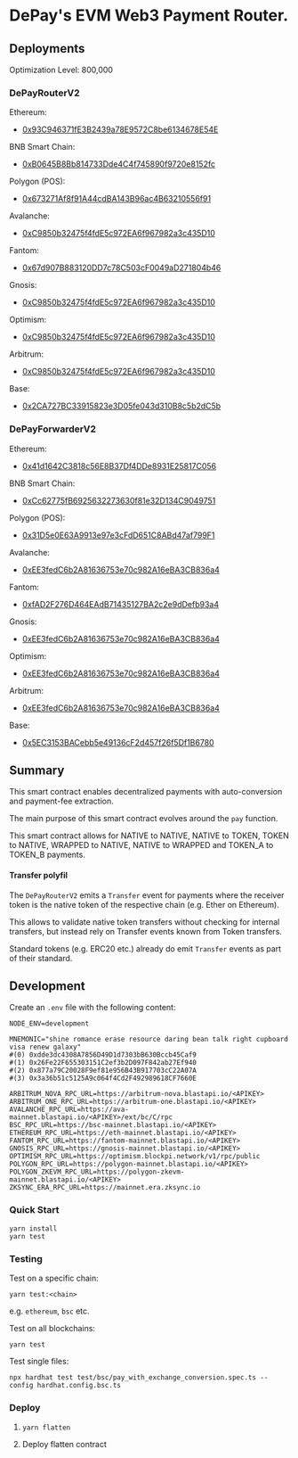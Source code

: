 # DePay's EVM Web3 Payment Router.

## Deployments

Optimization Level: 800,000

### DePayRouterV2

Ethereum:
- [0x93C946371fE3B2439a78E9572C8be6134678E54E](https://etherscan.io/address/0x93C946371fE3B2439a78E9572C8be6134678E54E)

BNB Smart Chain:
- [0xB0645B8Bb814733Dde4C4f745890f9720e8152fc](https://bscscan.com/address/0xB0645B8Bb814733Dde4C4f745890f9720e8152fc)

Polygon (POS):
- [0x673271Af8f91A44cdBA143B96ac4B63210556f91](https://polygonscan.com/address/0x673271Af8f91A44cdBA143B96ac4B63210556f91)

Avalanche:
- [0xC9850b32475f4fdE5c972EA6f967982a3c435D10](https://snowtrace.io/address/0xC9850b32475f4fdE5c972EA6f967982a3c435D10)

Fantom:
- [0x67d907B883120DD7c78C503cF0049aD271804b46](https://ftmscan.com/address/0x67d907B883120DD7c78C503cF0049aD271804b46)

Gnosis:
- [0xC9850b32475f4fdE5c972EA6f967982a3c435D10](https://gnosisscan.io/address/0xC9850b32475f4fdE5c972EA6f967982a3c435D10)

Optimism:
- [0xC9850b32475f4fdE5c972EA6f967982a3c435D10](https://optimistic.etherscan.io/address/0xC9850b32475f4fdE5c972EA6f967982a3c435D10)

Arbitrum:
- [0xC9850b32475f4fdE5c972EA6f967982a3c435D10](https://arbiscan.io/address/0xC9850b32475f4fdE5c972EA6f967982a3c435D10)

Base:
- [0x2CA727BC33915823e3D05fe043d310B8c5b2dC5b](https://basescan.org/address/0x2ca727bc33915823e3d05fe043d310b8c5b2dc5b)

### DePayForwarderV2

Ethereum:
- [0x41d1642C3818c56E8B37Df4DDe8931E25817C056](https://etherscan.io/address/0x41d1642C3818c56E8B37Df4DDe8931E25817C056)

BNB Smart Chain:
- [0xCc62775fB6925632273630f81e32D134C9049751](https://bscscan.com/address/0xCc62775fB6925632273630f81e32D134C9049751)

Polygon (POS):
- [0x31D5e0E63A9913e97e3cFdD651C8ABd47af799F1](https://polygonscan.com/address/0x31D5e0E63A9913e97e3cFdD651C8ABd47af799F1)

Avalanche:
- [0xEE3fedC6b2A81636753e70c982A16eBA3CB836a4](https://snowtrace.io/address/0xEE3fedC6b2A81636753e70c982A16eBA3CB836a4)

Fantom:
- [0xfAD2F276D464EAdB71435127BA2c2e9dDefb93a4](https://ftmscan.com/address/0xfAD2F276D464EAdB71435127BA2c2e9dDefb93a4)

Gnosis:
- [0xEE3fedC6b2A81636753e70c982A16eBA3CB836a4](https://gnosisscan.io/address/0xEE3fedC6b2A81636753e70c982A16eBA3CB836a4)

Optimism: 
- [0xEE3fedC6b2A81636753e70c982A16eBA3CB836a4](https://optimistic.etherscan.io/address/0xEE3fedC6b2A81636753e70c982A16eBA3CB836a4)

Arbitrum:
- [0xEE3fedC6b2A81636753e70c982A16eBA3CB836a4](https://arbiscan.io/address/0xEE3fedC6b2A81636753e70c982A16eBA3CB836a4)

Base:
- [0x5EC3153BACebb5e49136cF2d457f26f5Df1B6780](https://basescan.org/address/0x5EC3153BACebb5e49136cF2d457f26f5Df1B6780)

## Summary

This smart contract enables decentralized payments with auto-conversion and payment-fee extraction.

The main purpose of this smart contract evolves around the `pay` function.

This smart contract allows for NATIVE to NATIVE, NATIVE to TOKEN, TOKEN to NATIVE, WRAPPED to NATIVE, NATIVE to WRAPPED and TOKEN_A to TOKEN_B payments.

#### Transfer polyfil

The `DePayRouterV2` emits a `Transfer` event for payments where the receiver token is the native token of the respective chain (e.g. Ether on Ethereum).

This allows to validate native token transfers without checking for internal transfers, but instead rely on Transfer events known from Token transfers.

Standard tokens (e.g. ERC20 etc.) already do emit `Transfer` events as part of their standard.

## Development

Create an `.env` file with the following content:
```
NODE_ENV=development

MNEMONIC="shine romance erase resource daring bean talk right cupboard visa renew galaxy"
#(0) 0xdde3dc4308A7856D49D1d7303bB630Bccb45Caf9
#(1) 0x26Fe22F655303151C2ef3b2D097F842ab27Ef940
#(2) 0x877a79C20028F9ef81e956B43B917703cC22A07A
#(3) 0x3a36b51c5125A9c064f4Cd2F492989618CF7660E

ARBITRUM_NOVA_RPC_URL=https://arbitrum-nova.blastapi.io/<APIKEY>
ARBITRUM_ONE_RPC_URL=https://arbitrum-one.blastapi.io/<APIKEY>
AVALANCHE_RPC_URL=https://ava-mainnet.blastapi.io/<APIKEY>/ext/bc/C/rpc
BSC_RPC_URL=https://bsc-mainnet.blastapi.io/<APIKEY>
ETHEREUM_RPC_URL=https://eth-mainnet.blastapi.io/<APIKEY>
FANTOM_RPC_URL=https://fantom-mainnet.blastapi.io/<APIKEY>
GNOSIS_RPC_URL=https://gnosis-mainnet.blastapi.io/<APIKEY>
OPTIMISM_RPC_URL=https://optimism.blockpi.network/v1/rpc/public
POLYGON_RPC_URL=https://polygon-mainnet.blastapi.io/<APIKEY>
POLYGON_ZKEVM_RPC_URL=https://polygon-zkevm-mainnet.blastapi.io/<APIKEY>
ZKSYNC_ERA_RPC_URL=https://mainnet.era.zksync.io
```

### Quick Start

```
yarn install
yarn test
```

### Testing

Test on a specific chain:
```
yarn test:<chain>
```

e.g. `ethereum`, `bsc` etc.

Test on all blockchains:

```
yarn test
```

Test single files:

```
npx hardhat test test/bsc/pay_with_exchange_conversion.spec.ts --config hardhat.config.bsc.ts
```

### Deploy

1. `yarn flatten`

2. Deploy flatten contract

